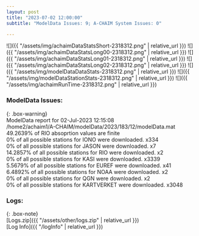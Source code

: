 ```yaml
---
layout: post
title: "2023-07-02 12:00:00"
subtitle: "ModelData Issues: 9; A-CHAIM System Issues: 0"

---
```


![]({{ "/assets/img/achaimDataStatsShort-2318312.png" | relative_url }})
![]({{ "/assets/img/achaimDataStatsLong00-2318312.png" | relative_url }})
![]({{ "/assets/img/achaimDataStatsLong01-2318312.png" | relative_url }})
![]({{ "/assets/img/achaimDataStatsLong02-2318312.png" | relative_url }})
![]({{ "/assets/img/modelDataDataStats-2318312.png" | relative_url }})
![]({{ "/assets/img/modelDataStationStats-2318312.png" | relative_url }})
![]({{ "/assets/img/achaimRunTime-2318312.png" | relative_url }})


### ModelData Issues:  
  
{: .box-warning}  
 ModelData report for 02-Jul-2023 12:15:08   
 /home2/achaim1/A-CHAIM/modelData/2023/183/12/modelData.mat   
 49.2639% of RIO absoprtion values are finite   
 0% of all possible stations for IONO were downloaded. x334   
 0% of all possible stations for JASON were downloaded. x7   
 14.2857% of all possible stations for RIO were downloaded. x2   
 0% of all possible stations for KASI were downloaded. x3339   
 5.5679% of all possible stations for EUREF were downloaded. x41   
 6.4892% of all possible stations for NOAA were downloaded. x2   
 0% of all possible stations for QGN were downloaded. x2   
 0% of all possible stations for KARTVERKET were downloaded. x3048   
  


### Logs:  
  
{: .box-note}  
[Logs.zip]({{ "/assets/other/logs.zip" | relative_url }})  
[Log Info]({{ "/logInfo" | relative_url }})  
